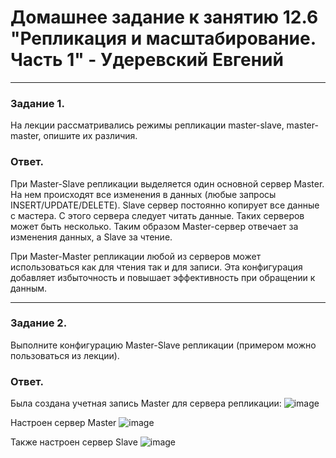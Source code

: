 # Домашнее задание к занятию 12.6 "Репликация и масштабирование. Часть 1" - Удеревский Евгений
---

### Задание 1.

На лекции рассматривались режимы репликации master-slave, master-master, опишите их различия.

### Ответ.
При Master-Slave репликации выделяется один основной сервер  Master.  На нем происходят все изменения в данных (любые запросы INSERT/UPDATE/DELETE).
Slave сервер постоянно копирует все данные с мастера. С этого сервера следует читать данные. Таких серверов может быть несколько. Таким образом Master-сервер отвечает за изменения данных, а Slave за чтение.  

При Master-Master репликации любой из серверов может использоваться как для чтения так и для записи. Эта конфигурация добавляет избыточность и повышает эффективность при обращении к данным.


---

### Задание 2.

Выполните конфигурацию Master-Slave репликации (примером можно пользоваться из лекции).  

### Ответ.
Была создана учетная запись Master для сервера репликации:
![image](https://user-images.githubusercontent.com/105911902/191211378-062a287c-ba5d-4a2a-a3b6-3924c8eb69d5.png)

Настроен сервер Master
![image](https://user-images.githubusercontent.com/105911902/191211436-6fb63c0f-19e3-4710-9955-0913dc3ec786.png)

Также настроен сервер Slave
![image](https://user-images.githubusercontent.com/105911902/191211469-62087f8b-361e-451f-aa99-3ed2ef4c568b.png)





